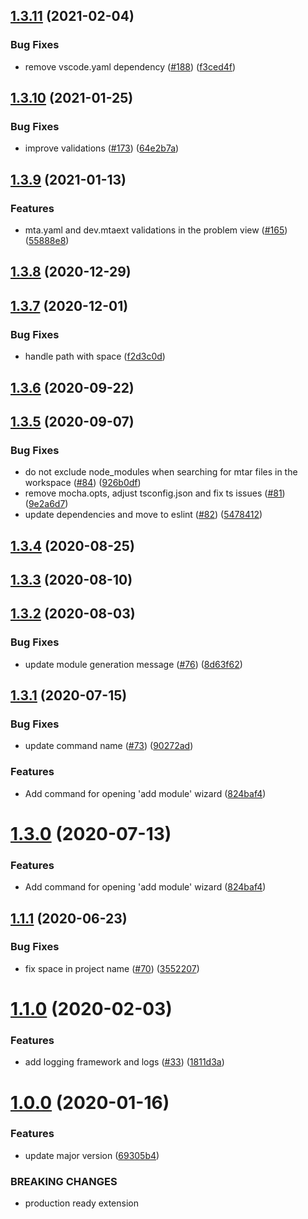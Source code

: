 ## [1.3.11](https://github.wdf.sap.corp/devx-wing/vscode-mta-tools/compare/v1.3.10...v1.3.11) (2021-02-04)

### Bug Fixes

- remove vscode.yaml dependency ([#188](https://github.wdf.sap.corp/devx-wing/vscode-mta-tools/issues/188)) ([f3ced4f](https://github.wdf.sap.corp/devx-wing/vscode-mta-tools/commit/f3ced4fbca05d392bf57753e0eaed06d1505aa5b))

## [1.3.10](https://github.wdf.sap.corp/devx-wing/vscode-mta-tools/compare/v1.3.9...v1.3.10) (2021-01-25)

### Bug Fixes

- improve validations ([#173](https://github.wdf.sap.corp/devx-wing/vscode-mta-tools/issues/173)) ([64e2b7a](https://github.wdf.sap.corp/devx-wing/vscode-mta-tools/commit/64e2b7af3f82b19d363c5878979eddd72b6b4698))

## [1.3.9](https://github.wdf.sap.corp/devx-wing/vscode-mta-tools/compare/v1.3.8...v1.3.9) (2021-01-13)

### Features

- mta.yaml and dev.mtaext validations in the problem view ([#165](https://github.wdf.sap.corp/devx-wing/vscode-mta-tools/issues/165)) ([55888e8](https://github.wdf.sap.corp/devx-wing/vscode-mta-tools/commit/55888e89a1f3d1a1393948a6402a3959499ca53a))

## [1.3.8](https://github.wdf.sap.corp/devx-wing/vscode-mta-tools/compare/v1.3.7...v1.3.8) (2020-12-29)

## [1.3.7](https://github.wdf.sap.corp/devx-wing/vscode-mta-tools/compare/v1.3.6...v1.3.7) (2020-12-01)

### Bug Fixes

- handle path with space ([f2d3c0d](https://github.wdf.sap.corp/devx-wing/vscode-mta-tools/commit/f2d3c0d58583d6dc641002692ac89dc3c91d7b15))

## [1.3.6](https://github.wdf.sap.corp/devx-wing/vscode-mta-tools/compare/v1.3.5...v1.3.6) (2020-09-22)

## [1.3.5](https://github.wdf.sap.corp/devx-wing/vscode-mta-tools/compare/v1.3.4...v1.3.5) (2020-09-07)

### Bug Fixes

- do not exclude node_modules when searching for mtar files in the workspace ([#84](https://github.wdf.sap.corp/devx-wing/vscode-mta-tools/issues/84)) ([926b0df](https://github.wdf.sap.corp/devx-wing/vscode-mta-tools/commit/926b0df97cdb58eb54e421ecdb82db8266f948f8))
- remove mocha.opts, adjust tsconfig.json and fix ts issues ([#81](https://github.wdf.sap.corp/devx-wing/vscode-mta-tools/issues/81)) ([9e2a6d7](https://github.wdf.sap.corp/devx-wing/vscode-mta-tools/commit/9e2a6d76f05f6a62bbea2ac2ee7160023de19127))
- update dependencies and move to eslint ([#82](https://github.wdf.sap.corp/devx-wing/vscode-mta-tools/issues/82)) ([5478412](https://github.wdf.sap.corp/devx-wing/vscode-mta-tools/commit/54784127a96714fca6e1aea96f377374e4c8390d))

<a name="1.3.4"></a>

## [1.3.4](https://github.wdf.sap.corp/devx-wing/vscode-mta-tools/compare/v1.3.3...v1.3.4) (2020-08-25)

<a name="1.3.3"></a>

## [1.3.3](https://github.wdf.sap.corp/devx-wing/vscode-mta-tools/compare/v1.3.2...v1.3.3) (2020-08-10)

<a name="1.3.2"></a>

## [1.3.2](https://github.wdf.sap.corp/devx-wing/vscode-mta-tools/compare/v1.3.1...v1.3.2) (2020-08-03)

### Bug Fixes

- update module generation message ([#76](https://github.wdf.sap.corp/devx-wing/vscode-mta-tools/issues/76)) ([8d63f62](https://github.wdf.sap.corp/devx-wing/vscode-mta-tools/commit/8d63f62))

<a name="1.3.1"></a>

## [1.3.1](https://github.wdf.sap.corp/devx-wing/vscode-mta-tools/compare/v1.1.1...v1.3.1) (2020-07-15)

### Bug Fixes

- update command name ([#73](https://github.wdf.sap.corp/devx-wing/vscode-mta-tools/issues/73)) ([90272ad](https://github.wdf.sap.corp/devx-wing/vscode-mta-tools/commit/90272ad))

### Features

- Add command for opening 'add module' wizard ([824baf4](https://github.wdf.sap.corp/devx-wing/vscode-mta-tools/commit/824baf4))

<a name="1.3.0"></a>

# [1.3.0](https://github.wdf.sap.corp/devx-wing/vscode-mta-tools/compare/v1.1.1...v1.3.0) (2020-07-13)

### Features

- Add command for opening 'add module' wizard ([824baf4](https://github.wdf.sap.corp/devx-wing/vscode-mta-tools/commit/824baf4))

<a name="1.1.1"></a>

## [1.1.1](https://github.wdf.sap.corp/devx-wing/vscode-mta-tools/compare/v1.1.0...v1.1.1) (2020-06-23)

### Bug Fixes

- fix space in project name ([#70](https://github.wdf.sap.corp/devx-wing/vscode-mta-tools/issues/70)) ([3552207](https://github.wdf.sap.corp/devx-wing/vscode-mta-tools/commit/3552207))

<a name="1.1.0"></a>

# [1.1.0](https://github.wdf.sap.corp/devx-wing/vscode-mta-tools/compare/v1.0.0...v1.1.0) (2020-02-03)

### Features

- add logging framework and logs ([#33](https://github.wdf.sap.corp/devx-wing/vscode-mta-tools/issues/33)) ([1811d3a](https://github.wdf.sap.corp/devx-wing/vscode-mta-tools/commit/1811d3a))

<a name="1.0.0"></a>

# [1.0.0](https://github.wdf.sap.corp/devx-wing/vscode-mta-tools/compare/v0.0.3...v1.0.0) (2020-01-16)

### Features

- update major version ([69305b4](https://github.wdf.sap.corp/devx-wing/vscode-mta-tools/commit/69305b4))

### BREAKING CHANGES

- production ready extension
